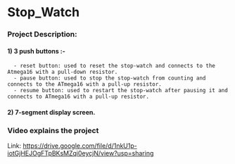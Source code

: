 # Stop_Watch
### Project Description:
  #### 1) 3 push buttons :-
      - reset button: used to reset the stop-watch and connects to the Atmega16 with a pull-down resistor.
      - pause button: used to stop the stop-watch from counting and connects to the ATmega16 with a pull-up resistor.
      - resume button: used to restart the stop-watch after pausing it and connects to ATmega16 with a pull-up resistor.
  #### 2) 7-segment display screen.
### Video explains the project
  Link: https://drive.google.com/file/d/1nkU1p-iotGjHEJOgFTpBKsMZqi0eycjN/view?usp=sharing
